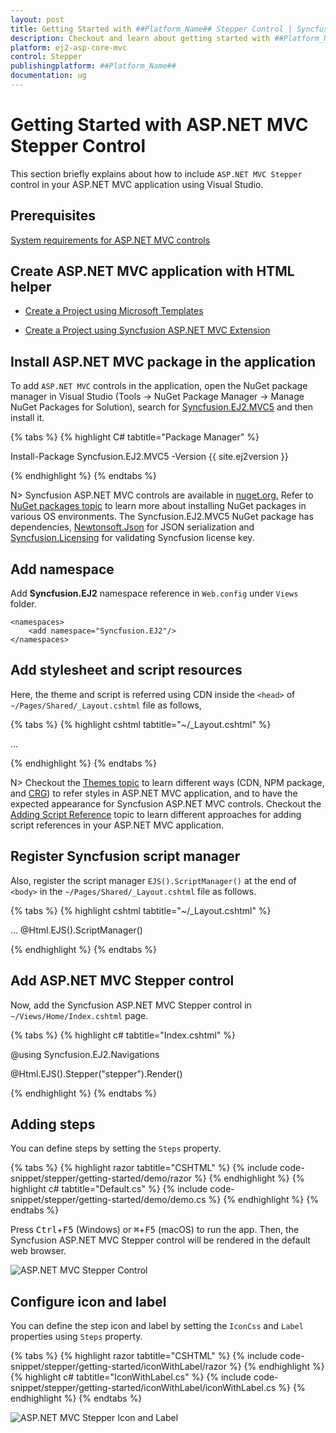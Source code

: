 ```yaml
---
layout: post
title: Getting Started with ##Platform_Name## Stepper Control | Syncfusion
description: Checkout and learn about getting started with ##Platform_Name## Stepper control of Syncfusion Essential JS 2 and more.
platform: ej2-asp-core-mvc
control: Stepper
publishingplatform: ##Platform_Name##
documentation: ug
---
```



# Getting Started with ASP.NET MVC Stepper Control

This section briefly explains about how to include `ASP.NET MVC Stepper` control in your ASP.NET MVC application using Visual Studio.

## Prerequisites

[System requirements for ASP.NET MVC controls](https://ej2.syncfusion.com/aspnetmvc/documentation/system-requirements)

## Create ASP.NET MVC application with HTML helper

* [Create a Project using Microsoft Templates](https://learn.microsoft.com/en-us/aspnet/mvc/overview/getting-started/introduction/getting-started#create-your-first-app)

* [Create a Project using Syncfusion ASP.NET MVC Extension](https://ej2.syncfusion.com/aspnetmvc/documentation/getting-started/project-template)

## Install ASP.NET MVC package in the application

To add `ASP.NET MVC` controls in the application, open the NuGet package manager in Visual Studio (Tools → NuGet Package Manager → Manage NuGet Packages for Solution), search for [Syncfusion.EJ2.MVC5](https://www.nuget.org/packages/Syncfusion.EJ2.MVC5) and then install it.

{% tabs %}
{% highlight C# tabtitle="Package Manager" %}

Install-Package Syncfusion.EJ2.MVC5 -Version {{ site.ej2version }}

{% endhighlight %}
{% endtabs %}

N> Syncfusion ASP.NET MVC controls are available in [nuget.org.](https://www.nuget.org/packages?q=syncfusion.EJ2) Refer to [NuGet packages topic](https://ej2.syncfusion.com/aspnetmvc/documentation/nuget-packages) to learn more about installing NuGet packages in various OS environments. The Syncfusion.EJ2.MVC5 NuGet package has dependencies, [Newtonsoft.Json](https://www.nuget.org/packages/Newtonsoft.Json/) for JSON serialization and [Syncfusion.Licensing](https://www.nuget.org/packages/Syncfusion.Licensing/) for validating Syncfusion license key.

## Add namespace

Add **Syncfusion.EJ2** namespace reference in `Web.config` under `Views` folder.

```
<namespaces>
    <add namespace="Syncfusion.EJ2"/>
</namespaces>
```

## Add stylesheet and script resources

Here, the theme and script is referred using CDN inside the `<head>` of `~/Pages/Shared/_Layout.cshtml` file as follows,

{% tabs %}
{% highlight cshtml tabtitle="~/_Layout.cshtml" %}

<head>
    ...
    <!-- Syncfusion ASP.NET MVC controls styles -->
    <link rel="stylesheet" href="https://cdn.syncfusion.com/ej2/{{ site.ej2version }}/bootstrap5.css" />
    <!-- Syncfusion ASP.NET MVC controls scripts -->
    <script src="https://cdn.syncfusion.com/ej2/{{ site.ej2version }}/dist/ej2.min.js"></script>
</head>

{% endhighlight %}
{% endtabs %}

N> Checkout the [Themes topic](https://ej2.syncfusion.com/aspnetmvc/documentation/appearance/theme) to learn different ways (CDN, NPM package, and [CRG](https://ej2.syncfusion.com/aspnetmvc/documentation/common/custom-resource-generator)) to refer styles in ASP.NET MVC application, and to have the expected appearance for Syncfusion ASP.NET MVC controls. Checkout the [Adding Script Reference](https://ej2.syncfusion.com/aspnetmvc/documentation/common/adding-script-references) topic to learn different approaches for adding script references in your ASP.NET MVC application.

## Register Syncfusion script manager

Also, register the script manager `EJS().ScriptManager()` at the end of `<body>` in the `~/Pages/Shared/_Layout.cshtml` file as follows.

{% tabs %}
{% highlight cshtml tabtitle="~/_Layout.cshtml" %}

<body>
...
    <!-- Syncfusion ASP.NET MVC Script Manager -->
    @Html.EJS().ScriptManager()
</body>

{% endhighlight %}
{% endtabs %}

## Add ASP.NET MVC Stepper control

Now, add the Syncfusion ASP.NET MVC Stepper control in `~/Views/Home/Index.cshtml` page.

{% tabs %}
{% highlight c# tabtitle="Index.cshtml" %}

@using Syncfusion.EJ2.Navigations

@Html.EJS().Stepper("stepper").Render()

{% endhighlight %}
{% endtabs %}

## Adding steps

You can define steps by setting the `Steps` property.

{% tabs %}
{% highlight razor tabtitle="CSHTML" %}
{% include code-snippet/stepper/getting-started/demo/razor %}
{% endhighlight %}
{% highlight c# tabtitle="Default.cs" %}
{% include code-snippet/stepper/getting-started/demo/demo.cs %}
{% endhighlight %}
{% endtabs %}

Press <kbd>Ctrl</kbd>+<kbd>F5</kbd> (Windows) or <kbd>⌘</kbd>+<kbd>F5</kbd> (macOS) to run the app. Then, the Syncfusion ASP.NET MVC Stepper control will be rendered in the default web browser.

![ASP.NET MVC Stepper Control](images/stepper-gettingstarted.jpg)

## Configure icon and label

You can define the step icon and label by setting the `IconCss` and `Label` properties using `Steps` property.

{% tabs %}
{% highlight razor tabtitle="CSHTML" %}
{% include code-snippet/stepper/getting-started/iconWithLabel/razor %}
{% endhighlight %}
{% highlight c# tabtitle="IconWithLabel.cs" %}
{% include code-snippet/stepper/getting-started/iconWithLabel/iconWithLabel.cs %}
{% endhighlight %}
{% endtabs %}

![ASP.NET MVC Stepper Icon and Label](images/stepper-iconLabel.jpg)